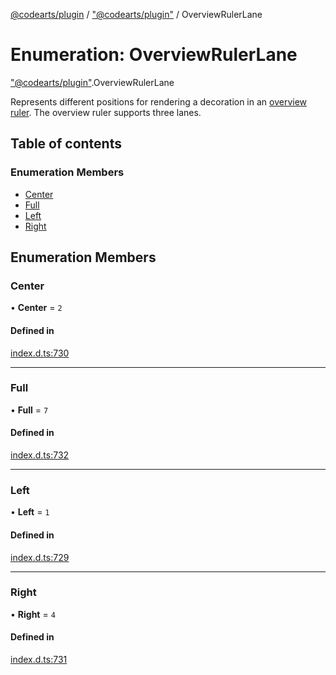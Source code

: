 [@codearts/plugin](../README.md) / ["@codearts/plugin"](../modules/_codearts_plugin_.md) / OverviewRulerLane

# Enumeration: OverviewRulerLane

["@codearts/plugin"](../modules/_codearts_plugin_.md).OverviewRulerLane

Represents different positions for rendering a decoration in an [overview ruler](../interfaces/codearts_plugin_.DecorationRenderOptions.md#overviewrulerlane).
The overview ruler supports three lanes.

## Table of contents

### Enumeration Members

- [Center](codearts_plugin_.OverviewRulerLane.md#center)
- [Full](codearts_plugin_.OverviewRulerLane.md#full)
- [Left](codearts_plugin_.OverviewRulerLane.md#left)
- [Right](codearts_plugin_.OverviewRulerLane.md#right)

## Enumeration Members

### Center

• **Center** = ``2``

#### Defined in

[index.d.ts:730](https://github.com/shuyaqian/cloudide-plugin-api/blob/3fbdd11/index.d.ts#L730)

___

### Full

• **Full** = ``7``

#### Defined in

[index.d.ts:732](https://github.com/shuyaqian/cloudide-plugin-api/blob/3fbdd11/index.d.ts#L732)

___

### Left

• **Left** = ``1``

#### Defined in

[index.d.ts:729](https://github.com/shuyaqian/cloudide-plugin-api/blob/3fbdd11/index.d.ts#L729)

___

### Right

• **Right** = ``4``

#### Defined in

[index.d.ts:731](https://github.com/shuyaqian/cloudide-plugin-api/blob/3fbdd11/index.d.ts#L731)
